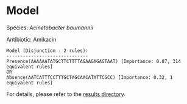 
# Model

Species: *Acinetobacter baumannii*

Antibiotic: Amikacin

```
Model (Disjunction - 2 rules):
------------------------------
Presence(AAAAAATATGCTTCTTTTAGAAGAGAGTAAT) [Importance: 0.87, 314 equivalent rules]
OR
Absence(AATCATTTCCTTTGCTAGCAACATATTCGCC) [Importance: 0.32, 1 equivalent rules]

```

For details, please refer to the [results directory](../../../../../results/scm_b/acinetobacter%20baumannii/amikacin/repeat_8/).

